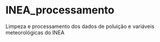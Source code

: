 # INEA_processamento
Limpeza e processamento dos dados de poluição e variáveis meteorológicas do INEA
